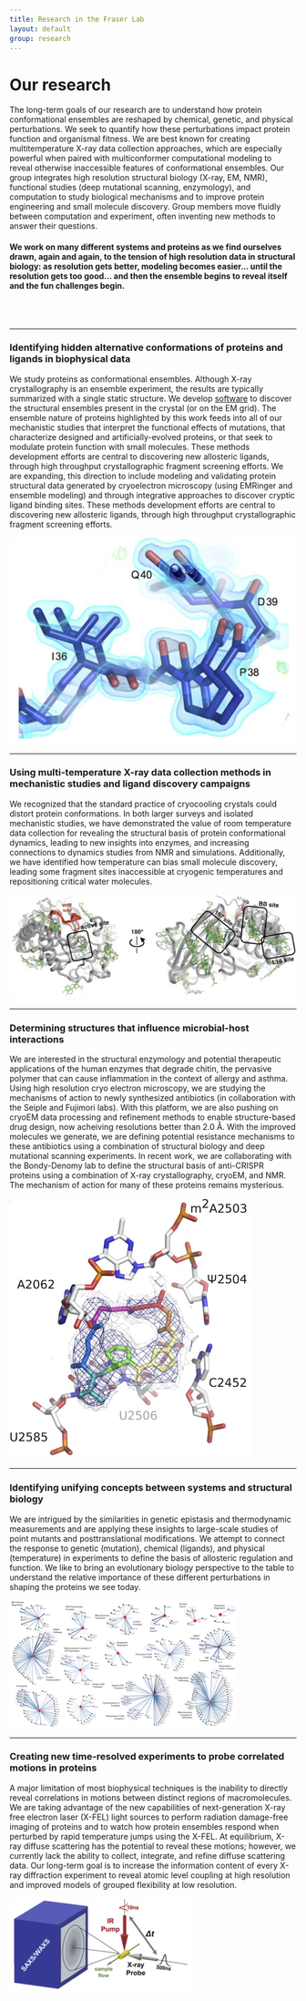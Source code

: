 ```yaml
---
title: Research in the Fraser Lab
layout: default
group: research
---
```


<!-- <img class="img-fluid mx-auto d-block" src="/static/img/fraseratucsf.jpg" alt="Fraser at UCSF, in molecular form">
 -->
<div class="row">

# Our research
The long-term goals of our research are to understand how protein conformational ensembles are reshaped by chemical, genetic, and physical perturbations. We seek to quantify how these perturbations impact protein function and organismal fitness. We are best known for creating multitemperature X-ray data collection approaches, which are especially powerful when paired with multiconformer computational modeling to reveal otherwise inaccessible features of conformational ensembles. Our group integrates high resolution structural biology (X-ray, EM, NMR), functional studies (deep mutational scanning, enzymology), and computation to study biological mechanisms and to improve protein engineering and small molecule discovery. Group members move fluidly between computation and experiment, often inventing new methods to answer their questions. 

#### We work on many different systems and proteins as we find ourselves drawn, again and again, to the tension of high resolution data in structural biology: as resolution gets better, modeling becomes easier... until the resolution gets too good... and then the ensemble begins to reveal itself and the fun challenges begin.
<br>
<br>

</div>

<div class="row">
<hr>
<div class="col-md-7">


### Identifying hidden alternative conformations of proteins and ligands in biophysical data

We study proteins as conformational ensembles.
Although X-ray crystallography is an ensemble experiment, the results are typically summarized with a single static structure.
We develop [software](https://github.com/ExcitedStates/qfit-3.0) to discover the structural ensembles present in the crystal (or on the EM grid).
The ensemble nature of proteins highlighted by this work feeds into all of our mechanistic studies that interpret the functional effects of mutations, that characterize designed and artificially-evolved proteins, or that seek to modulate protein function with small molecules.
These methods development efforts are central to discovering new allosteric ligands, through high throughput crystallographic fragment screening efforts.
We are expanding, this direction to include modeling and validating protein structural data generated by cryoelectron microscopy (using EMRinger and ensemble modeling) and through integrative approaches to discover cryptic ligand binding sites. 
These methods development efforts are central to discovering new allosteric ligands, through high throughput crystallographic fragment screening efforts.

</div>
<div class="col-md-5">
<img class="img-fluid" src="/static/img/pub/2017_biel.jpg" alt="qFit">
</div>
<hr>
<div class="col-md-7">


### Using multi-temperature X-ray data collection methods in mechanistic studies and ligand discovery campaigns

We recognized that the standard practice of cryocooling crystals could distort protein conformations.
In both larger surveys and isolated mechanistic studies, we have demonstrated the value of room temperature data collection for revealing the structural basis of protein conformational dynamics, leading to new insights into enzymes, and increasing connections to dynamics studies from NMR and simulations.
Additionally, we have identified how temperature can bias small molecule discovery, leading some fragment sites inaccessible at cryogenic temperatures and repositioning critical water molecules.
</div>

<div class="col-md-5">
<img class="img-fluid" src="/static/img/pub/2018_keedy_hill.jpg" alt="ptp1b">
</div>
<hr>
<div class="col-md-7">


### Determining structures that influence microbial-host interactions

We are interested in the structural enzymology and potential therapeutic applications of the human enzymes that degrade chitin, the pervasive polymer that can cause inflammation in the context of allergy and asthma. Using high resolution cryo electron microscopy, we are studying the mechanisms of action to newly synthesized antibiotics (in collaboration with the Seiple and Fujimori labs). With this platform, we are also pushing on cryoEM data processing and refinement methods to enable structure-based drug design, now acheiving resolutions better than 2.0 Å. With the improved molecules we generate, we are defining potential resistance mechanisms to these antibiotics using a combination of structural biology and deep mutational scanning experiments. In recent work, we are collaborating with the Bondy-Denomy lab to define the structural basis of anti-CRISPR proteins using a combination of X-ray crystallography, cryoEM, and NMR. The mechanism of action for many of these proteins remains mysterious.
</div>

<div class="col-md-5">
<img class="img-fluid" src="/static/img/pub/2019_li_pellegrino.jpg" alt="antibiotic">
</div>
<hr>
<div class="col-md-7">


### Identifying unifying concepts between systems and structural biology

We are intrigued by the similarities in genetic epistasis and thermodynamic measurements and are applying these insights to large-scale studies of point mutants and posttranslational modifications. We attempt to connect the response to genetic (mutation), chemical (ligands), and physical (temperature) in experiments to define the basis of allosteric regulation and function. We like to bring an evolutionary biology perspective to the table to understand the relative importance of these different perturbations in shaping the proteins we see today.
</div>

<div class="col-md-5">
<img class="img-fluid" src="/static/img/pub/2020_gordon_jang_bouhaddou_xu_obernier_white_omeara_rezelj.png" alt="hairball">
</div>
<hr>
<div class="col-md-7">


### Creating new time-resolved experiments to probe correlated motions in proteins

A major limitation of most biophysical techniques is the inability to directly reveal correlations in motions between distinct regions of macromolecules.
We are taking advantage of the new capabilities of next-generation X-ray free electron laser (X-FEL) light sources to perform radiation damage-free imaging of proteins and to watch how protein ensembles respond when perturbed by rapid temperature jumps using the X-FEL.
At equilibrium, X-ray diffuse scattering has the potential to reveal these motions; however, we currently lack the ability to collect, integrate, and refine diffuse scattering data.
Our long-term goal is to increase the information content of every X-ray diffraction experiment to reveal atomic level coupling at high resolution and improved models of grouped flexibility at low resolution.
</div>

<div class="col-md-5">
<img class="img-fluid" src="/static/img/pub/2019_thompson.jpg" alt="tjump">
</div>

</div>
